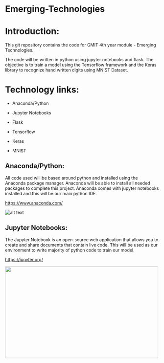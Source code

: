 # Emerging-Technologies

# Introduction:
This git repository contains the code for GMIT 4th year module - Emerging Technologies.

The code will be written in python using jupyter notebooks and flask. The objective is to train a model using the Tensorflow framework and the Keras library to recognize hand written digits using MNIST Dataset.

# Technology links:
- Anaconda/Python

- Jupyter Notebooks

- Flask

- Tensorflow

- Keras

- MNIST


## Anaconda/Python:
All code used will be based around python and installed using the Anaconda package manager. Anaconda will be able to install all needed packages to complete this project. Anaconda comes with jupyter notebooks installed and this will be our main python IDE.

https://www.anaconda.com/

![alt text](https://365datascience.com/wp-content/uploads/2017/11/Python-Anaconda-Install-min-e1533308029366.png)


## Jupyter Notebooks:
The Jupyter Notebook is an open-source web application that allows you to create and share documents that contain live code. This will be used as our environment to write majority of python code to train our model. 

https://jupyter.org/

<img src="https://cdn.swapps.com/uploads/2019/01/speed-up-experiments-with-jupyter.jpg" width="500" height="300" />


